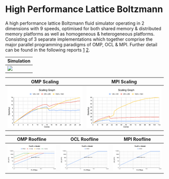 # High Performance Lattice Boltzmann
A high performance lattice Boltzmann fluid simulator operating in 2 dimensions with 9 speeds, optimised for both shared memory & distributed memory platforms as well as homogeneous & heterogeneous platforms. Consisting of 3 separate implementations which together comprise the major parallel programming paradigms of OMP, OCL & MPI. Further detail can be found in the following reports [1](report_1.pdf) [2](report_2.pdf).

|Simulation|
|----------|
|![](outputs/simulation.gif)|

|OMP Scaling|MPI Scaling|
|-----------|-----------|
|![](outputs/omp_scaling.png)|![](outputs/mpi_scaling.png)|

|OMP Roofline|OCL Roofline|MPI Roofline|
|------------|------------|------------|
|![](outputs/omp_roofline.png)|![](outputs/ocl_roofline.png)|![](outputs/ocl_roofline.png)|